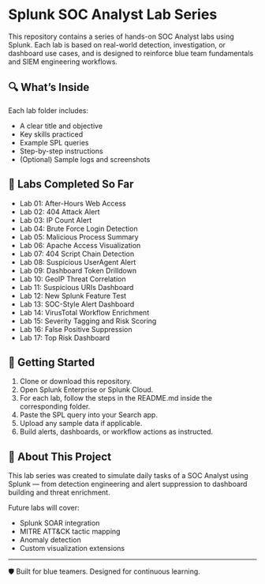 # Splunk SOC Analyst Lab Series

This repository contains a series of hands-on SOC Analyst labs using Splunk. Each lab is based on real-world detection, investigation, or dashboard use cases, and is designed to reinforce blue team fundamentals and SIEM engineering workflows.

## 🔍 What’s Inside

Each lab folder includes:
- A clear title and objective
- Key skills practiced
- Example SPL queries
- Step-by-step instructions
- (Optional) Sample logs and screenshots

## 🧪 Labs Completed So Far

- Lab 01: After-Hours Web Access
- Lab 02: 404 Attack Alert
- Lab 03: IP Count Alert
- Lab 04: Brute Force Login Detection
- Lab 05: Malicious Process Summary
- Lab 06: Apache Access Visualization
- Lab 07: 404 Script Chain Detection
- Lab 08: Suspicious UserAgent Alert
- Lab 09: Dashboard Token Drilldown
- Lab 10: GeoIP Threat Correlation
- Lab 11: Suspicious URIs Dashboard
- Lab 12: New Splunk Feature Test
- Lab 13: SOC-Style Alert Dashboard
- Lab 14: VirusTotal Workflow Enrichment
- Lab 15: Severity Tagging and Risk Scoring
- Lab 16: False Positive Suppression
- Lab 17: Top Risk Dashboard

## 🚀 Getting Started

1. Clone or download this repository.
2. Open Splunk Enterprise or Splunk Cloud.
3. For each lab, follow the steps in the README.md inside the corresponding folder.
4. Paste the SPL query into your Search app.
5. Upload any sample data if applicable.
6. Build alerts, dashboards, or workflow actions as instructed.

## 👷 About This Project

This lab series was created to simulate daily tasks of a SOC Analyst using Splunk — from detection engineering and alert suppression to dashboard building and threat enrichment.

Future labs will cover:
- Splunk SOAR integration
- MITRE ATT&CK tactic mapping
- Anomaly detection
- Custom visualization extensions

---

🛡️ Built for blue teamers. Designed for continuous learning.

